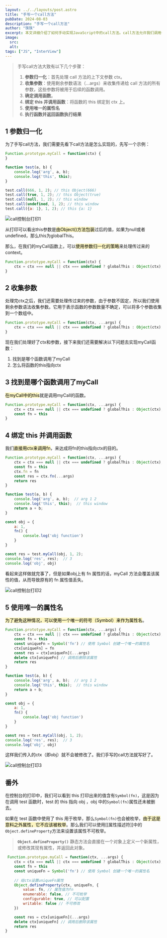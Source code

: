 ```yaml
---
layout: ../../layouts/post.astro
title: "手写一个call方法"
pubDate: 2024-08-03
description: "手写一个call方法"
author: "筷筷"
excerpt: 本文详细介绍了如何手动实现JavaScript中的call方法。call方法允许我们调用一个函数，并将this关键字的值设置为提供的值。文章通过文章开头的步骤展示了手写call方法的过程。文章还提到了使用Object.defineProperty来设置属性不可枚举，以避免在this枚举时出现意外属性。通过这些步骤，我们能够实现一个自定义的myCall方法，它能够正确地将函数调用的上下文设置为指定的对象，并执行函数。
image:
  src:
  alt: 
tags: ["JS", "InterView"]
---
```


>手写call方法大致有以下几个步骤：
>
>1. **参数归一化**：首先处理 call 方法的上下文参数 ctx。
>2. **收集参数**：使用剩余参数语法（...args）来收集传递给 call 方法的所有参数，这些参数将被用于后续的函数调用。
>3. **确定调用函数**。
>4. **绑定 this 并调用函数**：将函数的 this 绑定到 ctx 上。
>5. **使用唯一的属性名**
>6. **执行函数并返回函数执行结果**

## 1 参数归一化

为了手写call方法，我们需要先看下call方法是怎么实现的，先写一个示例：

```js
Function.prototype.myCall = function(ctx) {
}

function test(a, b) {
	console.log('arg', a, b);
	console.log('this', this);
}

test.call(666, 1, 2); // this Object(666)
test.call(true, 1, 2); // this Object(true)
test.call(null, 1, 2); // this window
test.call(undefined, 1, 2); // this window
test.call({a: 1}, 1, 2); // this {a: 1}
```

![call控制台打印1](https://mp-32a9c741-ee12-48ed-86c1-aaeb62c1a109.cdn.bspapp.com/cloudstorage/blog/call1.png)

从打印可以看出this参数是<mark style="background: #FFF3A3A6;">由Object()方法包装</mark>过后的值，如果为null或者undefined，那么this为globalThis。

那么，在我们的myCall函数上，可以<mark style="background: #FFF3A3A6;">使用参数归一化的策略</mark>来处理传过来的context。

```js {2}
Function.prototype.myCall = function(ctx) {
	ctx = ctx === null || ctx === undefined ? globalThis : Object(ctx);
}
```

## 2 收集参数

处理完ctx之后，我们还需要处理传过来的参数，由于参数不固定，所以我们使用剩余参数语法收集参数。它用于表示函数的参数数量不确定，可以将多个参数收集到一个数组中。

```js {1}
Function.prototype.myCall = function(ctx, ...args) {
	ctx = ctx === null || ctx === undefined ? globalThis : Object(ctx);
}
```

现在我们处理好了ctx和参数，接下来我们还需要解决以下问题去实现myCall函数：
1. 找到是哪个函数调用了myCall
2. 怎么将函数的this指向ctx

## 3 找到是哪个函数调用了myCall

<mark style="background: #FFF3A3A6;">在myCall中的this</mark>就是调用myCall的函数。

```js {3}
Function.prototype.myCall = function(ctx, ...args) {
	ctx = ctx === null || ctx === undefined ? globalThis : Object(ctx);
	const fn = this
}
```

## 4 绑定 this 并调用函数

我们<mark style="background: #FFF3A3A6;">直接用ctx来调用fn</mark>，来达成将fn的this指向ctx的目的。

```js {4-6}
Function.prototype.myCall = function(ctx, ...args) {
	ctx = ctx === null || ctx === undefined ? globalThis : Object(ctx);
	const fn = this
	ctx.fn = fn
	const res = ctx.fn(...args)
	return res
}

function test(a, b) {
	console.log('arg', a, b);  // arg 1 2
	console.log('this', this);  // this window
	return a + b;
}

const obj = {
	a: 1,
	fn() {
		console.log('obj function')
	}
}

const res = test.myCall(obj, 1, 2);
console.log('res', res);  // 3
console.log('obj', obj)
```

看起来这样做就完事了，但是如果obj上有 fn 属性的话，myCall 方法会覆盖该属性的值，从而导致原有的 fn 属性值丢失。

![call控制台打印2](https://mp-32a9c741-ee12-48ed-86c1-aaeb62c1a109.cdn.bspapp.com/cloudstorage/blog/call2.png)

## 5 使用唯一的属性名

<mark style="background: #FFF3A3A6;">为了避免这种情况，可以使用一个唯一的符号（Symbol）来作为属性名</mark>。

```js {4-7}
Function.prototype.myCall = function(ctx, ...args) {
	ctx = ctx === null || ctx === undefined ? globalThis : Object(ctx);
	const fn = this
	const uniqueFn = Symbol('fn') // 使用 Symbol 创建一个唯一的属性名
	ctx[uniqueFn] = fn
	const res = ctx[uniqueFn](...args)
	delete ctx[uniqueFn] // 调用后删除该属性
	return res
}

function test(a, b) {
	console.log('arg', a, b);  // arg 1 2
	console.log('this', this);  // this window
	return a + b;
}

const obj = {
	a: 1,
	fn() {
		console.log('obj function')
	}
}

const res = test.myCall(obj, 1, 2);
console.log('res', res);  // 3
console.log('obj', obj)
```

这样我们传入的ctx（即obj）就不会被修改了。我们手写的call方法就写好了。

![call控制台打印3](https://mp-32a9c741-ee12-48ed-86c1-aaeb62c1a109.cdn.bspapp.com/cloudstorage/blog/call3.png)

## 番外

在控制台的打印中，我们可以看到 this 打印出来的值含有`Symbol(fn)`，这是因为在调用 test 函数时，test 的 this 指向 obj ，obj 中的`Symbol(fn)`属性还未被删去。

如果在 test 函数中使用了 this 用于枚举，那么`Symbol(fn)`也会被枚举，<mark style="background: #FFF3A3A6;">由于这是意料之外属性，它不应该被枚举</mark>。那么我们可以使用[[属性描述符]]中的`Object.defineProperty`方法来设置该属性不可枚举。

 >**`Object.defineProperty()`** 静态方法会直接在一个对象上定义一个新属性，或修改其现有属性，并返回此对象。
 
```js {6-12}
 Function.prototype.myCall = function(ctx, ...args) {
	ctx = ctx === null || ctx === undefined ? globalThis : Object(ctx);
	const fn = this
	const uniqueFn = Symbol('fn') // 使用 Symbol 创建一个唯一的属性名
	
	// 给ctx设置uniqueFn属性
	Object.defineProperty(ctx, uniqueFn, {
		value: fn, // 属性值为fn
		enumerable: false, // 不可枚举
		configurable: true, // 可以配置
		writable: false // 不可修改
	})

	const res = ctx[uniqueFn](...args)
	delete ctx[uniqueFn] // 调用后删除该属性
	return res
}
```
 
 